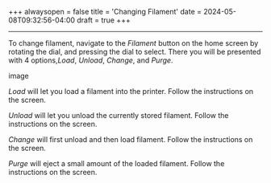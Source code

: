+++
alwaysopen = false
title = 'Changing Filament'
date = 2024-05-08T09:32:56-04:00
draft = true
+++

--- 

To change filament, navigate to the *Filament* button on the home screen by rotating the dial, and pressing the dial to select. There you will be presented with 4 options,*Load*, *Unload*, *Change*, and *Purge*. 

image

*Load* will let you load a filament into the printer. Follow the instructions on the screen.

*Unload* will let you unload the currently stored filament. Follow the instructions on the screen.

*Change* will first unload and then load filament. Follow the instructions on the screen.

*Purge* will eject a small amount of the loaded filament. Follow the instructions on the screen.